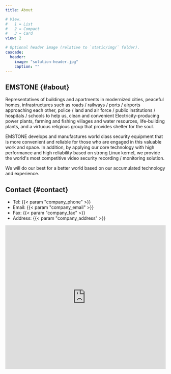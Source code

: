 ```yaml
---
title: About

# View.
#   1 = List
#   2 = Compact
#   3 = Card
view: 2

# Optional header image (relative to `static/img/` folder).
cascade:
  header:
    image: "solution-header.jpg"
    caption: ""
---
```


## EMSTONE {#about}

Representatives of buildings and apartments in modernized cities, peaceful homes, infrastructures such as roads / railways / ports / airports approaching each other, police / land and air force / public institutions / hospitals / schools to help us, clean and convenient Electricity-producing power plants, farming and fishing villages and water resources, life-building plants, and a virtuous religious group that provides shelter for the soul.

EMSTONE develops and manufactures world class security equipment that is more convenient and reliable for those who are engaged in this valuable work and space. In addition, by applying our core technology with high performance and high reliability based on strong Linux kernel, we provide the world's most competitive video security recording / monitoring solution.

We will do our best for a better world based on our accumulated technology and experience.

## Contact {#contact}

- Tel: {{< param "company_phone" >}}
- Email: {{< param "company_email" >}}
- Fax: {{< param "company_fax" >}}
- Address: {{< param "company_address" >}}

<iframe src="https://www.google.com/maps/embed?pb=!1m18!1m12!1m3!1d3165.9941347524928!2d126.89109681642682!3d37.48446477981323!2m3!1f0!2f0!3f0!3m2!1i1024!2i768!4f13.1!3m3!1m2!1s0x357c9e230e8044a3%3A0x2e0af10a188e9b12!2s38%20Digital-ro%2029-gil%2C%20Guro-dong%2C%20Guro-gu%2C%20Seoul!5e0!3m2!1sen!2skr!4v1580956404213!5m2!1sen!2skr" width="100%" height="450" frameborder="0" style="border:0;" allowfullscreen=""></iframe>
